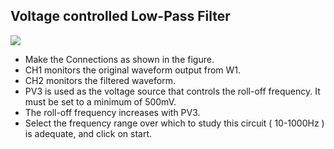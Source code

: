 Voltage controlled Low-Pass Filter
---

![](https://github.com/fossasia/pslab-experiments/blob/master/images/schematics/ad9833-lowpass.svg)

* Make the Connections as shown in the figure.
* CH1 monitors the original waveform output from W1.
* CH2 monitors the filtered waveform.
* PV3 is used as the voltage source that controls the roll-off frequency. It must be set to a minimum of 500mV.
* The roll-off frequency increases with PV3.
* Select the frequency range over which to study this circuit ( 10-1000Hz ) is adequate, and click on start.
